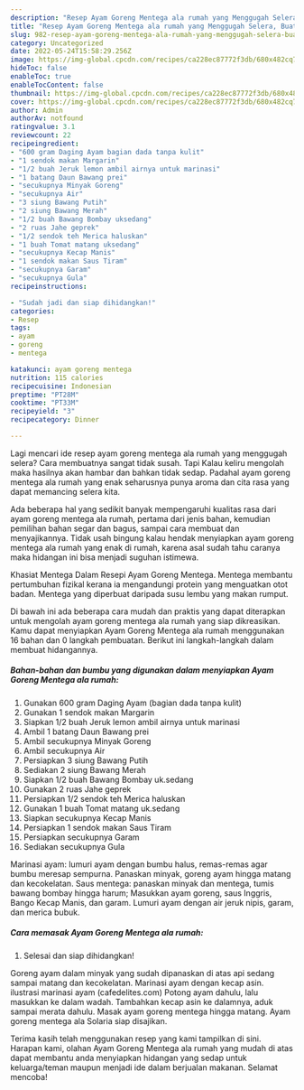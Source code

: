 ```yaml
---
description: "Resep Ayam Goreng Mentega ala rumah yang Menggugah Selera, Buat Buka Puasa Lezat Sekali"
title: "Resep Ayam Goreng Mentega ala rumah yang Menggugah Selera, Buat Buka Puasa Lezat Sekali"
slug: 982-resep-ayam-goreng-mentega-ala-rumah-yang-menggugah-selera-buat-buka-puasa-lezat-sekali
category: Uncategorized
date: 2022-05-24T15:58:29.256Z
image: https://img-global.cpcdn.com/recipes/ca228ec87772f3db/680x482cq70/ayam-goreng-mentega-ala-rumah-foto-resep-utama.jpg
hideToc: false
enableToc: true
enableTocContent: false
thumbnail: https://img-global.cpcdn.com/recipes/ca228ec87772f3db/680x482cq70/ayam-goreng-mentega-ala-rumah-foto-resep-utama.jpg
cover: https://img-global.cpcdn.com/recipes/ca228ec87772f3db/680x482cq70/ayam-goreng-mentega-ala-rumah-foto-resep-utama.jpg
author: Admin
authorAv: notfound
ratingvalue: 3.1
reviewcount: 22
recipeingredient:
- "600 gram Daging Ayam bagian dada tanpa kulit"
- "1 sendok makan Margarin"
- "1/2 buah Jeruk lemon ambil airnya untuk marinasi"
- "1 batang Daun Bawang prei"
- "secukupnya Minyak Goreng"
- "secukupnya Air"
- "3 siung Bawang Putih"
- "2 siung Bawang Merah"
- "1/2 buah Bawang Bombay uksedang"
- "2 ruas Jahe geprek"
- "1/2 sendok teh Merica haluskan"
- "1 buah Tomat matang uksedang"
- "secukupnya Kecap Manis"
- "1 sendok makan Saus Tiram"
- "secukupnya Garam"
- "secukupnya Gula"
recipeinstructions:

- "Sudah jadi dan siap dihidangkan!"
categories:
- Resep
tags:
- ayam
- goreng
- mentega

katakunci: ayam goreng mentega 
nutrition: 115 calories
recipecuisine: Indonesian
preptime: "PT28M"
cooktime: "PT33M"
recipeyield: "3"
recipecategory: Dinner

---
```



Lagi mencari ide resep ayam goreng mentega ala rumah yang menggugah selera? Cara membuatnya sangat tidak susah. Tapi Kalau keliru mengolah maka hasilnya akan hambar dan bahkan tidak sedap. Padahal ayam goreng mentega ala rumah yang enak seharusnya punya aroma dan cita rasa yang dapat memancing selera kita.


Ada beberapa hal yang sedikit banyak mempengaruhi kualitas rasa dari ayam goreng mentega ala rumah, pertama dari jenis bahan, kemudian pemilihan bahan segar dan bagus, sampai cara membuat dan menyajikannya. Tidak usah bingung kalau hendak menyiapkan ayam goreng mentega ala rumah yang enak di rumah, karena asal sudah tahu caranya maka hidangan ini bisa menjadi suguhan istimewa.

Khasiat Mentega Dalam Resepi Ayam Goreng Mentega. Mentega membantu pertumbuhan fizikal kerana ia mengandungi protein yang menguatkan otot badan. Mentega yang diperbuat daripada susu lembu yang makan rumput.


Di bawah ini ada beberapa cara mudah dan praktis yang dapat diterapkan untuk mengolah ayam goreng mentega ala rumah yang siap dikreasikan. Kamu dapat menyiapkan Ayam Goreng Mentega ala rumah menggunakan 16 bahan dan 0 langkah pembuatan. Berikut ini langkah-langkah dalam membuat hidangannya.

<!--inarticleads1-->

##### Bahan-bahan dan bumbu yang digunakan dalam menyiapkan Ayam Goreng Mentega ala rumah:

1. Gunakan 600 gram Daging Ayam (bagian dada tanpa kulit)
1. Gunakan 1 sendok makan Margarin
1. Siapkan 1/2 buah Jeruk lemon ambil airnya untuk marinasi
1. Ambil 1 batang Daun Bawang prei
1. Ambil secukupnya Minyak Goreng
1. Ambil secukupnya Air
1. Persiapkan 3 siung Bawang Putih
1. Sediakan 2 siung Bawang Merah
1. Siapkan 1/2 buah Bawang Bombay uk.sedang
1. Gunakan 2 ruas Jahe geprek
1. Persiapkan 1/2 sendok teh Merica haluskan
1. Gunakan 1 buah Tomat matang uk.sedang
1. Siapkan secukupnya Kecap Manis
1. Persiapkan 1 sendok makan Saus Tiram
1. Persiapkan secukupnya Garam
1. Sediakan secukupnya Gula


Marinasi ayam: lumuri ayam dengan bumbu halus, remas-remas agar bumbu meresap sempurna. Panaskan minyak, goreng ayam hingga matang dan kecokelatan. Saus mentega: panaskan minyak dan mentega, tumis bawang bombay hingga harum; Masukkan ayam goreng, saus Inggris, Bango Kecap Manis, dan garam. Lumuri ayam dengan air jeruk nipis, garam, dan merica bubuk. 

<!--inarticleads2-->

##### Cara memasak Ayam Goreng Mentega ala rumah:


1. Selesai dan siap dihidangkan!

Goreng ayam dalam minyak yang sudah dipanaskan di atas api sedang sampai matang dan kecokelatan. Marinasi ayam dengan kecap asin. ilustrasi marinasi ayam (cafedelites.com) Potong ayam dahulu, lalu masukkan ke dalam wadah. Tambahkan kecap asin ke dalamnya, aduk sampai merata dahulu. Masak ayam goreng mentega hingga matang. Ayam goreng mentega ala Solaria siap disajikan. 

Terima kasih telah menggunakan resep yang kami tampilkan di sini. Harapan kami, olahan Ayam Goreng Mentega ala rumah yang mudah di atas dapat membantu anda menyiapkan hidangan yang sedap untuk keluarga/teman maupun menjadi ide dalam berjualan makanan. Selamat mencoba!
